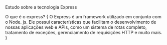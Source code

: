 Estudo sobre a tecnologia Express

O que é o express? {
O Express é um framework utilizado em conjunto com o Node. js. Ele possui características que facilitam o desenvolvimento de nossas aplicações web e APIs, 
como um sistema de rotas completo, tratamento de exceções, gerenciamento de requisições HTTP e muito mais.
}
